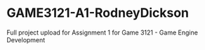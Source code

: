 # GAME3121-A1-RodneyDickson
Full project upload for Assignment 1 for Game 3121 - Game Engine Development

